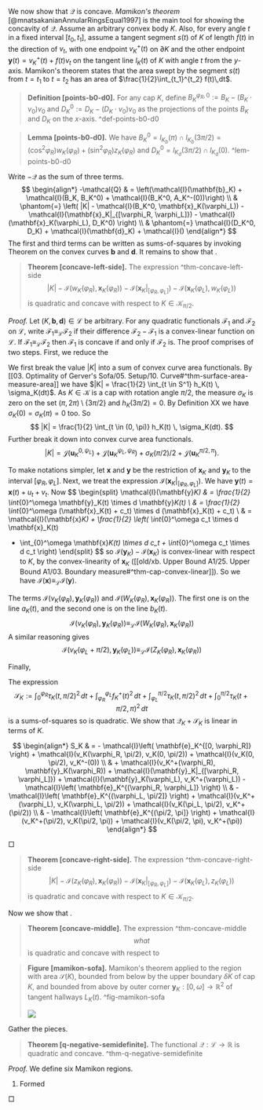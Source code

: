 We now show that $\mathcal{Q}$ is concave. _Mamikon's theorem_ [@mnatsakanianAnnularRingsEqual1997] is the main tool for showing the concavity of $\mathcal{Q}$. Assume an arbitrary convex body $K$. Also, for every angle $t$ in a fixed interval $[t_0, t_1]$, assume a tangent segment $s(t)$ of $K$ of length $f(t)$ in the direction of $v_t$, with one endpoint $v_K^+(t)$ on $\partial K$ and the other endpoint $\mathbf{y}(t) = v_K^+(t) + f(t) v_t$ on the tangent line $l_K(t)$ of $K$ with angle $t$ from the $y$-axis. Mamikon's theorem states that the area swept by the segment $s(t)$ from $t=t_1$ to $t=t_2$ has an area of $\frac{1}{2}\int_{t_1}^{t_2} f(t)\,dt$.

> __Definition [points-b0-d0].__ For any cap $K$, define $B_K^{\varphi_R, 0} := B_K - (B_K \cdot v_0) v_0$ and $D_K^0 := D_K - (D_K \cdot v_0) v_0$ as the projections of the points $B_K$ and $D_K$ on the $x$-axis. ^def-points-b0-d0

> __Lemma [points-b0-d0].__ We have $B_K^0 = l_{K_b}(\pi) \cap l_{K_b}(3\pi/2) = (\cos ^2 \varphi_R) w_K(\varphi_R) + (\sin^2 \varphi_R) z_K(\varphi_R)$ and $D_K^0 = l_{K_d}(3\pi/2) \cap l_{K_d}(0)$. ^lem-points-b0-d0

Write $-\mathcal{Q}$ as the sum of three terms.
$$
\begin{align*}
-\mathcal{Q} & = \left(\mathcal{I}(\mathbf{b}_K) + \mathcal{I}(B_K, B_K^0) + \mathcal{I}(B_K^0, A_K^-(0))\right) \\
& \phantom{=} \left( |K| -  \mathcal{I}(B_K^0, \mathbf{x}_K(\varphi_L)) - \mathcal{I}(\mathbf{x}_K|_{[\varphi_R, \varphi_L]}) - \mathcal{I}(\mathbf{x}_K(\varphi_L), D_K^0) \right) \\
& \phantom{=} \mathcal{I}(D_K^0, D_K) + \mathcal{I}(\mathbf{d}_K) + \mathcal{I}()
\end{align*}
$$
The first and third terms can be written as sums-of-squares by invoking Theorem on the convex curves $\mathbf{b}$ and $\mathbf{d}$. It remains to show that .

> __Theorem [concave-left-side].__ The expression ^thm-concave-left-side
$$
|K| - \mathcal{I}(w_K(\varphi_R), \mathbf{x}_K(\varphi_R)) - \mathcal{I}(\mathbf{x}_K|_{[\varphi_R, \varphi_L]}) - \mathcal{I}(\mathbf{x}_K(\varphi_L), w_K(\varphi_L))
$$
> is quadratic and concave with respect to $K \in \mathcal{K}_{\pi/2}$.

_Proof._ Let $(K, \mathbf{b}, \mathbf{d}) \in \mathcal{L}$ be arbitrary. For any quadratic functionals $\mathcal{F}_1$ and $\mathcal{F}_2$ on $\mathcal{L}$, write $\mathcal{F}_1 \equiv_{\mathcal{L}} \mathcal{F}_2$ if their difference $\mathcal{F}_2 - \mathcal{F}_1$ is a convex-linear function on $\mathcal{L}$. If $\mathcal{F}_1 \equiv_{\mathcal{L}} \mathcal{F}_2$ then $\mathcal{F}_1$ is concave if and only if $\mathcal{F}_2$ is. The proof comprises of two steps. First, we reduce the 

We first break the value $|K|$ into a sum of convex curve area functionals. By [[03. Optimality of Gerver's Sofa/05. Setup/10. Curve#^thm-surface-area-measure-area]] we have $|K| = \frac{1}{2} \int_{t \in S^1} h_K(t) \, \sigma_K(dt)$. As $K \in \mathcal{K}$ is a cap with rotation angle $\pi/2$, the measure $\sigma_K$ is zero on the set $(\pi, 2\pi) \setminus \left\{ 3\pi/2 \right\}$ and $h_K(3\pi/2) = 0$. By Definition XX we have $\sigma_K(0) = \sigma_K(\pi) = 0$ too. So
$$
|K| = \frac{1}{2} \int_{t \in (0, \pi)} h_K(t) \, \sigma_K(dt).
$$
Further break it down into convex curve area functionals.
$$
|K| = \mathcal{J}(\mathbf{u}_K^{0, \psi_L}) + \mathcal{J}(\mathbf{u}_K^{\psi_L, \psi_R}) + \sigma_K(\pi/2) / 2 + \mathcal{J}(\mathbf{u}_K^{\pi/2, \pi}).
$$

To make notations simpler, let $\mathbf{x}$ and $\mathbf{y}$ be the restriction of $\mathbf{x}_K$ and $\mathbf{y}_K$ to the interval $[\varphi_R, \varphi_L]$. Next, we treat the expression $\mathcal{I}(\mathbf{x}_K|_{[\varphi_R, \varphi_L]})$. We have $\mathbf{y}(t) = \mathbf{x}(t) + u_t + v_t$. Now
$$
\begin{split}
\mathcal{I}(\mathbf{y}_K) & = \frac{1}{2} \int_{0}^\omega \mathbf{y}_K(t) \times d \mathbf{y}_K(t) \\
& = \frac{1}{2} \int_{0}^\omega (\mathbf{x}_K(t) + c_t) \times d (\mathbf{x}_K(t) + c_t)  \\
& = \mathcal{I}(\mathbf{x}_K) + \frac{1}{2} \left( \int_{0}^\omega c_t \times d \mathbf{x}_K(t) 
+ \int_{0}^\omega \mathbf{x}_K(t) \times d c_t + \int_{0}^\omega c_t \times d c_t \right) 
\end{split}
$$
so $\mathcal{I}(\mathbf{y}_K) - \mathcal{I}(\mathbf{x}_K)$ is convex-linear with respect to $K$, by the convex-linearity of $\mathbf{x}_K$ ([[old/xb. Upper Bound A1/25. Upper Bound A1/03. Boundary measure#^thm-cap-convex-linear]]). So we have $\mathcal{I}(\mathbf{x}) \equiv_{\mathcal{L}} \mathcal{I}(\mathbf{y})$.

The terms $\mathcal{I}(v_K(\varphi_R), \mathbf{y}_K(\varphi_R))$ and $\mathcal{I}(W_K(\varphi_R), \mathbf{x}_K(\varphi_R))$. The first one is on the line $a_K(t)$, and the second one is on the line $b_K(t)$.
$$
\mathcal{I}(v_K(\varphi_R), \mathbf{y}_K(\varphi_R)) \equiv_{\mathcal{L}} \mathcal{I}(W_K(\varphi_R), \mathbf{x}_K(\varphi_R))
$$
A similar reasoning gives
$$
\mathcal{I}(v_K(\varphi_L + \pi/2), \mathbf{y}_K(\varphi_L)) \equiv_{\mathcal{L}} \mathcal{I}(Z_K(\varphi_R), \mathbf{x}_K(\varphi_R))
$$

Finally, 

The expression
$$
\mathcal{S}_K := \int_0^{\varphi_R} \tau_K(t, \pi/2)^2 \,dt + 
\int_{\varphi_R}^{\varphi_L} f_K^+(t)^2 \, dt +
\int_{\varphi_L}^{\pi/2} \tau_K(t, \pi/2)^2 \,dt +
\int_{0}^{\pi/2} \tau_K(t + \pi/2, \pi)^2 \, dt
$$
is a sums-of-squares so is quadratic. We show that $\mathcal{Q}_K + \mathcal{S}_K$ is linear in terms of $K$.

$$
\begin{align*}
S_K & = - \mathcal{I}\left( \mathbf{e}_K^{[0, \varphi_R]} \right) + \mathcal{I}(v_K(\varphi_R, \pi/2), v_K(0, \pi/2)) + \mathcal{I}(v_K(0, \pi/2), v_K^-(0)) \\
& + \mathcal{I}(v_K^+(\varphi_R), \mathbf{y}_K(\varphi_R)) + \mathcal{I}(\mathbf{y}_K|_{[\varphi_R, \varphi_L]}) + \mathcal{I}(\mathbf{y}_K(\varphi_L), v_K^+(\varphi_L)) - \mathcal{I}\left( \mathbf{e}_K^{(\varphi_R, \varphi_L]} \right) \\
& - \mathcal{I}\left( \mathbf{e}_K^{(\varphi_L, \pi/2]} \right) + \mathcal{I}(v_K^+(\varphi_L), v_K(\varphi_L, \pi/2)) + \mathcal{I}(v_K(\pi_L, \pi/2), v_K^+(\pi/2)) \\
& - \mathcal{I}\left( \mathbf{e}_K^{(\pi/2, \pi]} \right) + \mathcal{I}(v_K^+(\pi/2), v_K(\pi/2, \pi)) + \mathcal{I}(v_K(\pi/2, \pi), v_K^+(\pi))
\end{align*}
$$

□

> __Theorem [concave-right-side].__ The expression ^thm-concave-right-side
$$
|K| - \mathcal{I}(z_K(\varphi_R), \mathbf{x}_K(\varphi_R)) - \mathcal{I}(\mathbf{x}_K|_{[\varphi_R, \varphi_L]}) - \mathcal{I}(\mathbf{x}_K(\varphi_L), z_K(\varphi_L))
$$
> is quadratic and concave with respect to $K \in \mathcal{K}_{\pi/2}$.

Now we show that .

> __Theorem [concave-middle].__ The expression ^thm-concave-middle
$$
what
$$
> is quadratic and concave with respect to 

> __Figure [mamikon-sofa].__ Mamikon's theorem applied to the region with area $\mathcal{S}(K)$, bounded from below by the upper boundary $\delta K$ of cap $K$, and bounded from above by outer corner $\mathbf{y}_K : [0, \omega] \to \mathbb{R}^2$ of tangent hallways $L_K(t)$. ^fig-mamikon-sofa
> 
> ![](images/mamikonSofa.svg)

Gather the pieces.

> __Theorem [q-negative-semidefinite].__ The functional $\mathcal{Q} : \mathcal{L} \to \mathbb{R}$ is quadratic and concave. ^thm-q-negative-semidefinite

_Proof._ We define six Mamikon regions.

1. Formed 

□